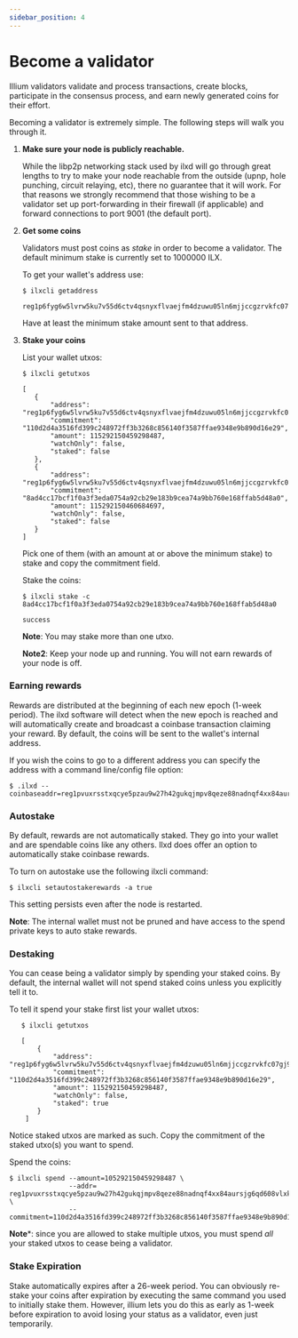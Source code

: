 ```yaml
---
sidebar_position: 4
---
```


# Become a validator

Illium validators validate and process transactions, create blocks, participate in the consensus process, and earn newly
generated coins for their effort. 

Becoming a validator is extremely simple. The following steps will walk you through it.

1. **Make sure your node is publicly reachable.**

    While the libp2p networking stack used by ilxd will go through great lengths to try to make your node reachable from the
    outside (upnp, hole punching, circuit relaying, etc), there no guarantee that it will work. For that reasons we strongly
    recommend that those wishing to be a validator set up port-forwarding in their firewall (if applicable) and forward connections
    to port 9001 (the default port).
2. **Get some coins**
    
    Validators must post coins as *stake* in order to become a validator. The default minimum stake is currently set
    to 1000000 ILX. 

    To get your wallet's address use:
    ```
   $ ilxcli getaddress
   
   reg1p6fyg6w5lvrw5ku7v55d6ctv4qsnyxflvaejfm4dzuwu05ln6mjjccgzrvkfc07gj90xrz9j499ma4348jq2h2zh5tgrn0tkpfdqfqqqcnxz3q
    ```
    
    Have at least the minimum stake amount sent to that address.

3. **Stake your coins**
    
    List your wallet utxos:
    ```
   $ ilxcli getutxos
   
   [
       {
           "address": "reg1p6fyg6w5lvrw5ku7v55d6ctv4qsnyxflvaejfm4dzuwu05ln6mjjccgzrvkfc07gj90xrz9j499ma4348jq2h2zh5tgrn0tkpfdqfqqqcnxz3q",
           "commitment": "110d2d4a3516fd399c248972ff3b3268c856140f3587ffae9348e9b890d16e29",
           "amount": 115292150459298487,
           "watchOnly": false,
           "staked": false
       },
       {
           "address": "reg1p6fyg6w5lvrw5ku7v55d6ctv4qsnyxflvaejfm4dzuwu05ln6mjjccgzrvkfc07gj90xrz9j499ma4348jq2h2zh5tgrn0tkpfdqfqqqcnxz3q",
           "commitment": "8ad4cc17bcf1f0a3f3eda0754a92cb29e183b9cea74a9bb760e168ffab5d48a0",
           "amount": 115292150460684697,
           "watchOnly": false,
           "staked": false
       }
    ]
   ```
   
    Pick one of them (with an amount at or above the minimum stake) to stake and copy the commitment field.

    Stake the coins:
    ```
   $ ilxcli stake -c 8ad4cc17bcf1f0a3f3eda0754a92cb29e183b9cea74a9bb760e168ffab5d48a0
   
   success
   ```
   
    **Note**: You may stake more than one utxo.

    **Note2**: Keep your node up and running. You will not earn rewards of your node is off.
   
### Earning rewards

Rewards are distributed at the beginning of each new epoch (1-week period). The ilxd software will detect when the 
new epoch is reached and will automatically create and broadcast a coinbase transaction claiming your reward. By default,
the coins will be sent to the wallet's internal address. 

If you wish the coins to go to a different address you can specify the address with a command line/config file option:

```
$ .ilxd --coinbaseaddr=reg1pvuxrsstxqcye5pzau9w27h42gukqjmpv8qeze88nadnqf4xx84aursjg6qd608vlxkcrda7zyzmuhwyzxu5q6j5s48htc60q065fu5cdvhnq9
```

### Autostake

By default, rewards are not automatically staked. They go into your wallet and are spendable coins like any others. Ilxd
does offer an option to automatically stake coinbase rewards.

To turn on autostake use the following ilxcli command:
```
$ ilxcli setautostakerewards -a true
```

This setting persists even after the node is restarted.

**Note**: The internal wallet must not be pruned and have access to the spend private keys to auto stake rewards.

### Destaking

You can cease being a validator simply by spending your staked coins. By default, the internal wallet will not spend staked
coins unless you explicitly tell it to.

To tell it spend your stake first list your wallet utxos:
```
   $ ilxcli getutxos
   
   [
       {
           "address": "reg1p6fyg6w5lvrw5ku7v55d6ctv4qsnyxflvaejfm4dzuwu05ln6mjjccgzrvkfc07gj90xrz9j499ma4348jq2h2zh5tgrn0tkpfdqfqqqcnxz3q",
           "commitment": "110d2d4a3516fd399c248972ff3b3268c856140f3587ffae9348e9b890d16e29",
           "amount": 115292150459298487,
           "watchOnly": false,
           "staked": true
       }
    ]
   ```

Notice staked utxos are marked as such. Copy the commitment of the staked utxo(s) you want to spend.

Spend the coins:

```
$ ilxcli spend --amount=105292150459298487 \
               --addr= reg1pvuxrsstxqcye5pzau9w27h42gukqjmpv8qeze88nadnqf4xx84aursjg6qd608vlxkcrda7zyzmuhwyzxu5q6j5s48htc60q065fu5cdvhnq9 \
               --commitment=110d2d4a3516fd399c248972ff3b3268c856140f3587ffae9348e9b890d16e29
```

**Note***: since you are allowed to stake multiple utxos, you must spend *all* your staked utxos to cease being a validator.

### Stake Expiration
Stake automatically expires after a 26-week period. You can obviously re-stake your coins after expiration by executing the
same command you used to initially stake them. However, illium lets you do this as early as 1-week before expiration to avoid
losing your status as a validator, even just temporarily.